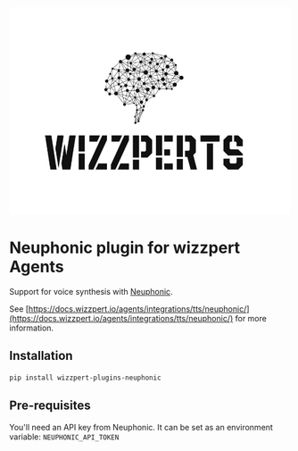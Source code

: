 ![Wizzpert Logo](wizzpert-plugins/assets/logo.png)

# Neuphonic plugin for wizzpert Agents

Support for voice synthesis with [Neuphonic](https://neuphonic.com).

See [https://docs.wizzpert.io/agents/integrations/tts/neuphonic/](https://docs.wizzpert.io/agents/integrations/tts/neuphonic/) for more information.

## Installation

```bash
pip install wizzpert-plugins-neuphonic
```

## Pre-requisites

You'll need an API key from Neuphonic. It can be set as an environment variable: `NEUPHONIC_API_TOKEN`
